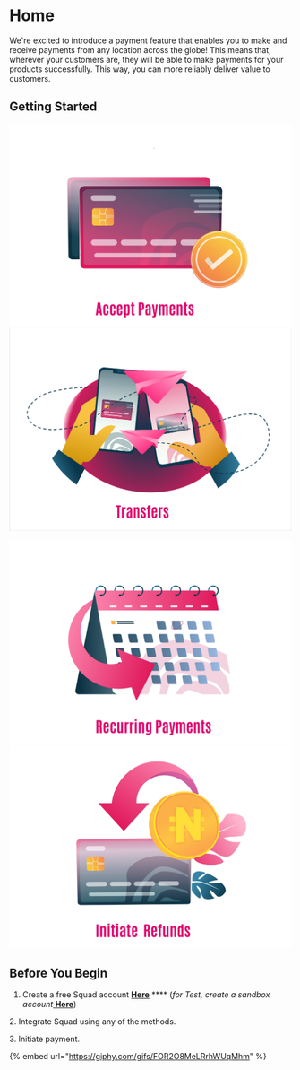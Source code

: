 # Home

We're excited to introduce a payment feature that enables you to make and receive payments from any location across the globe! This means that, wherever your customers are, they will be able to make payments for your products successfully. This way, you can more reliably deliver value to customers.

## Getting Started

[![image-text](<.gitbook/assets/Squad Accept Payments.jpg>)](payments/)               [![image-text](<.gitbook/assets/Squad Transfer.png>)](transfer/)

[![image-text](<.gitbook/assets/Squad Recurring Payments.jpg>)](payments/recurring-payments.md)               [![image-text](<.gitbook/assets/Squad Initiate Refunds.jpg>)](payments/refunds.md)

## Before You Begin

1. Create a free Squad account [**Here**](https://dashboard.squadco.com/sign-up) **** (_for Test, create a sandbox account_[ **Here**](https://sandbox.squadco.com/sign-up))

&#x20; 2\. Integrate Squad using any of the methods.

&#x20; 3\. Initiate payment.

{% embed url="https://giphy.com/gifs/FOR2O8MeLRrhWUqMhm" %}
